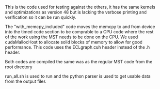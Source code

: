 This is the code used for testing against the others, it has the same kernels and optimizations as version 48 but is lacking the verbose printing and verification so it can be run quickly.

The "with_memcpy_included" code moves the memcpy to and from device into the timed code section to be comprable to a CPU code where the rest of the work using the MST needs to be done on the CPU. We used cudaMallocHost to allocate solid blocks of memory to allow for good performance. This code uses the ECLgraph.cuh header instead of the .h header.

Both codes are compiled the same was as the regular MST code from the root directory

run_all.sh is used to run and the python parser is used to get usable data from the output files
